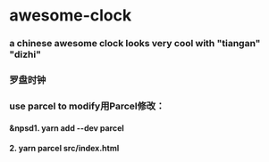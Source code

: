 # awesome-clock
### a chinese awesome clock looks very cool with "tiangan" "dizhi"
### 罗盘时钟
### use parcel to modify用Parcel修改：
#### &npsd1. yarn add --dev parcel
#### 2. yarn parcel src/index.html


